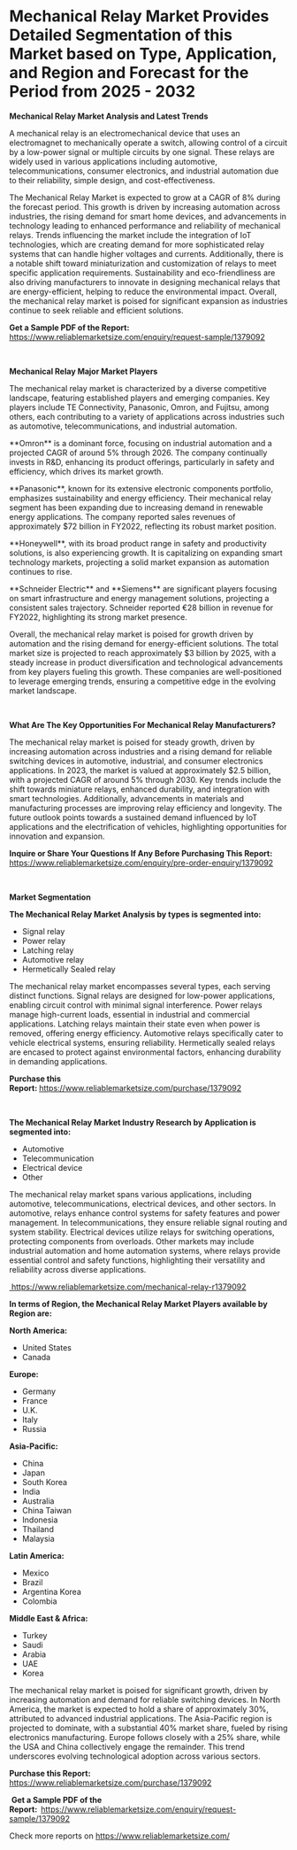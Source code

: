 <p><h1>Mechanical Relay Market Provides Detailed Segmentation of this Market based on Type, Application, and Region and Forecast for the Period from 2025 - 2032</h1></p><p><strong>Mechanical Relay Market Analysis and Latest Trends</strong></p>
<p><p>A mechanical relay is an electromechanical device that uses an electromagnet to mechanically operate a switch, allowing control of a circuit by a low-power signal or multiple circuits by one signal. These relays are widely used in various applications including automotive, telecommunications, consumer electronics, and industrial automation due to their reliability, simple design, and cost-effectiveness.</p><p>The Mechanical Relay Market is expected to grow at a CAGR of 8% during the forecast period. This growth is driven by increasing automation across industries, the rising demand for smart home devices, and advancements in technology leading to enhanced performance and reliability of mechanical relays. Trends influencing the market include the integration of IoT technologies, which are creating demand for more sophisticated relay systems that can handle higher voltages and currents. Additionally, there is a notable shift toward miniaturization and customization of relays to meet specific application requirements. Sustainability and eco-friendliness are also driving manufacturers to innovate in designing mechanical relays that are energy-efficient, helping to reduce the environmental impact. Overall, the mechanical relay market is poised for significant expansion as industries continue to seek reliable and efficient solutions.</p></p>
<p><strong>Get a Sample PDF of the Report:&nbsp;</strong> <a href="https://www.reliablemarketsize.com/enquiry/request-sample/1379092?utm_campaign=2628&utm_medium=2&utm_source=Github&utm_content=ia&utm_term=08042025&utm_id=mechanical-relay">https://www.reliablemarketsize.com/enquiry/request-sample/1379092</a></p>
<p>&nbsp;</p>
<p><strong>Mechanical Relay Major Market Players</strong></p>
<p><p>The mechanical relay market is characterized by a diverse competitive landscape, featuring established players and emerging companies. Key players include TE Connectivity, Panasonic, Omron, and Fujitsu, among others, each contributing to a variety of applications across industries such as automotive, telecommunications, and industrial automation.</p><p>**Omron** is a dominant force, focusing on industrial automation and a projected CAGR of around 5% through 2026. The company continually invests in R&D, enhancing its product offerings, particularly in safety and efficiency, which drives its market growth.</p><p>**Panasonic**, known for its extensive electronic components portfolio, emphasizes sustainability and energy efficiency. Their mechanical relay segment has been expanding due to increasing demand in renewable energy applications. The company reported sales revenues of approximately $72 billion in FY2022, reflecting its robust market position.</p><p>**Honeywell**, with its broad product range in safety and productivity solutions, is also experiencing growth. It is capitalizing on expanding smart technology markets, projecting a solid market expansion as automation continues to rise.</p><p>**Schneider Electric** and **Siemens** are significant players focusing on smart infrastructure and energy management solutions, projecting a consistent sales trajectory. Schneider reported €28 billion in revenue for FY2022, highlighting its strong market presence.</p><p>Overall, the mechanical relay market is poised for growth driven by automation and the rising demand for energy-efficient solutions. The total market size is projected to reach approximately $3 billion by 2025, with a steady increase in product diversification and technological advancements from key players fueling this growth. These companies are well-positioned to leverage emerging trends, ensuring a competitive edge in the evolving market landscape.</p></p>
<p>&nbsp;</p>
<p><strong>What Are The Key Opportunities For Mechanical Relay Manufacturers?</strong></p>
<p><p>The mechanical relay market is poised for steady growth, driven by increasing automation across industries and a rising demand for reliable switching devices in automotive, industrial, and consumer electronics applications. In 2023, the market is valued at approximately $2.5 billion, with a projected CAGR of around 5% through 2030. Key trends include the shift towards miniature relays, enhanced durability, and integration with smart technologies. Additionally, advancements in materials and manufacturing processes are improving relay efficiency and longevity. The future outlook points towards a sustained demand influenced by IoT applications and the electrification of vehicles, highlighting opportunities for innovation and expansion.</p></p>
<p><strong>Inquire or Share Your Questions If Any Before Purchasing This Report:</strong> <a href="https://www.reliablemarketsize.com/enquiry/pre-order-enquiry/1379092?utm_campaign=2628&utm_medium=2&utm_source=Github&utm_content=ia&utm_term=08042025&utm_id=mechanical-relay">https://www.reliablemarketsize.com/enquiry/pre-order-enquiry/1379092</a></p>
<p>&nbsp;</p>
<p><strong>Market Segmentation</strong></p>
<p><strong>The Mechanical Relay Market Analysis by types is segmented into:</strong></p>
<p><ul><li>Signal relay</li><li>Power relay</li><li>Latching relay</li><li>Automotive relay</li><li>Hermetically Sealed relay</li></ul></p>
<p><p>The mechanical relay market encompasses several types, each serving distinct functions. Signal relays are designed for low-power applications, enabling circuit control with minimal signal interference. Power relays manage high-current loads, essential in industrial and commercial applications. Latching relays maintain their state even when power is removed, offering energy efficiency. Automotive relays specifically cater to vehicle electrical systems, ensuring reliability. Hermetically sealed relays are encased to protect against environmental factors, enhancing durability in demanding applications.</p></p>
<p><strong>Purchase this Report:&nbsp;</strong><a href="https://www.reliablemarketsize.com/purchase/1379092?utm_campaign=2628&utm_medium=2&utm_source=Github&utm_content=ia&utm_term=08042025&utm_id=mechanical-relay">https://www.reliablemarketsize.com/purchase/1379092</a></p>
<p>&nbsp;</p>
<p><strong>The Mechanical Relay Market Industry Research by Application is segmented into:</strong></p>
<p><ul><li>Automotive</li><li>Telecommunication</li><li>Electrical device</li><li>Other</li></ul></p>
<p><p>The mechanical relay market spans various applications, including automotive, telecommunications, electrical devices, and other sectors. In automotive, relays enhance control systems for safety features and power management. In telecommunications, they ensure reliable signal routing and system stability. Electrical devices utilize relays for switching operations, protecting components from overloads. Other markets may include industrial automation and home automation systems, where relays provide essential control and safety functions, highlighting their versatility and reliability across diverse applications.</p></p>
<p><a href="https://www.reliablemarketsize.com/mechanical-relay-r1379092?utm_campaign=2628&utm_medium=2&utm_source=Github&utm_content=ia&utm_term=08042025&utm_id=mechanical-relay">&nbsp;https://www.reliablemarketsize.com/mechanical-relay-r1379092</a></p>
<p><strong>In terms of Region, the Mechanical Relay Market Players available by Region are:</strong></p>
<p>
    <p> <strong> North America: </strong>
        <ul>
            <li>United States</li>
            <li>Canada</li>
        </ul>
        </p> 
    <p> <strong> Europe: </strong>
        <ul>
            <li>Germany</li>
            <li>France</li>
            <li>U.K.</li>
            <li>Italy</li>
            <li>Russia</li>
        </ul>
        </p> 
    <p> <strong> Asia-Pacific: </strong>
        <ul>
            <li>China</li>
            <li>Japan</li>
            <li>South Korea</li>
            <li>India</li>
            <li>Australia</li>
            <li>China Taiwan</li>
            <li>Indonesia</li>
            <li>Thailand</li>
            <li>Malaysia</li>
        </ul>
        </p> 
    <p> <strong> Latin America: </strong>
        <ul>
            <li>Mexico</li>
            <li>Brazil</li>
            <li>Argentina Korea</li>
            <li>Colombia</li>
        </ul>
        </p> 
    <p> <strong> Middle East & Africa: </strong>
        <ul>
            <li>Turkey</li>
            <li>Saudi</li>
            <li>Arabia</li>
            <li>UAE</li>
            <li>Korea</li>
        </ul>
    </p>
    </p>
<p><p>The mechanical relay market is poised for significant growth, driven by increasing automation and demand for reliable switching devices. In North America, the market is expected to hold a share of approximately 30%, attributed to advanced industrial applications. The Asia-Pacific region is projected to dominate, with a substantial 40% market share, fueled by rising electronics manufacturing. Europe follows closely with a 25% share, while the USA and China collectively engage the remainder. This trend underscores evolving technological adoption across various sectors.</p></p>
<p><strong>Purchase this Report: </strong><a href="https://www.reliablemarketsize.com/purchase/1379092?utm_campaign=2628&utm_medium=2&utm_source=Github&utm_content=ia&utm_term=08042025&utm_id=mechanical-relay">https://www.reliablemarketsize.com/purchase/1379092</a></p>
<p>&nbsp;<strong>Get a Sample PDF of the Report:&nbsp;&nbsp;</strong><a href="https://www.reliablemarketsize.com/enquiry/request-sample/1379092?utm_campaign=2628&utm_medium=2&utm_source=Github&utm_content=ia&utm_term=08042025&utm_id=mechanical-relay">https://www.reliablemarketsize.com/enquiry/request-sample/1379092</a></p>
<p><strong></strong></p>
<p>Check more reports on <a href="https://www.reliablemarketsize.com/?utm_campaign=2628&utm_medium=2&utm_source=Github&utm_content=ia&utm_term=08042025&utm_id=mechanical-relay">https://www.reliablemarketsize.com/</a></p>